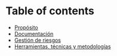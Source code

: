 # Table of contents

* [Propósito](README.md)
* [Documentación](Documentacion.md)
* [Gestión de riesgos](GestionRiesgo.md)
* [Herramientas, técnicas y metodologías](Herramientas.md)